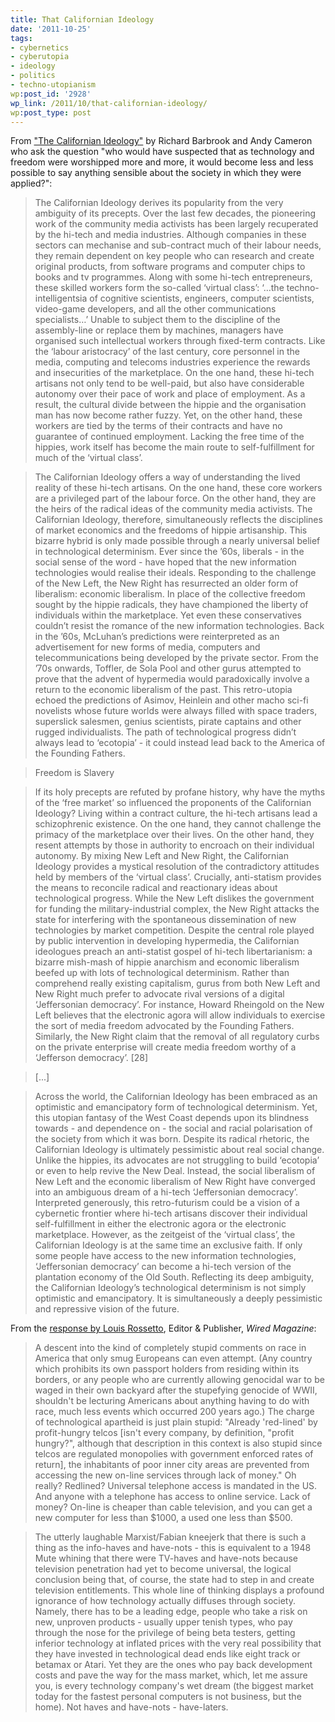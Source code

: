 ```yaml
---
title: That Californian Ideology
date: '2011-10-25'
tags:
- cybernetics
- cyberutopia
- ideology
- politics
- techno-utopianism
wp:post_id: '2928'
wp_link: /2011/10/that-californian-ideology/
wp:post_type: post
---
```


From ["The Californian Ideology"](http://www.alamut.com/subj/ideologies/pessimism/califIdeo_I.html) by Richard Barbrook and Andy Cameron who ask the question "who would have suspected that as technology and freedom were worshipped more and more, it would become less and less possible to say anything sensible about the society in which they were applied?":

> The Californian Ideology derives its popularity from the very ambiguity of its precepts. Over the last few decades, the pioneering work of the community media activists has been largely recuperated by the hi-tech and media industries. Although companies in these sectors can mechanise and sub-contract much of their labour needs, they remain dependent on key people who can research and create original products, from software programs and computer chips to books and tv programmes. Along with some hi-tech entrepreneurs, these skilled workers form the so-called ‘virtual class’: ‘…the techno-intelligentsia of cognitive scientists, engineers, computer scientists, video-game developers, and all the other communications specialists…’ Unable to subject them to the discipline of the assembly-line or replace them by machines, managers have organised such intellectual workers through fixed-term contracts. Like the ‘labour aristocracy’ of the last century, core personnel in the media, computing and telecoms industries experience the rewards and insecurities of the marketplace. On the one hand, these hi-tech artisans not only tend to be well-paid, but also have considerable autonomy over their pace of work and place of employment. As a result, the cultural divide between the hippie and the organisation man has now become rather fuzzy. Yet, on the other hand, these workers are tied by the terms of their contracts and have no guarantee of continued employment. Lacking the free time of the hippies, work itself has become the main route to self-fulfillment for much of the ‘virtual class’.

>

> The Californian Ideology offers a way of understanding the lived reality of these hi-tech artisans. On the one hand, these core workers are a privileged part of the labour force. On the other hand, they are the heirs of the radical ideas of the community media activists. The Californian Ideology, therefore, simultaneously reflects the disciplines of market economics and the freedoms of hippie artisanship. This bizarre hybrid is only made possible through a nearly universal belief in technological determinism. Ever since the ’60s, liberals - in the social sense of the word - have hoped that the new information technologies would realise their ideals. Responding to the challenge of the New Left, the New Right has resurrected an older form of liberalism: economic liberalism. In place of the collective freedom sought by the hippie radicals, they have championed the liberty of individuals within the marketplace. Yet even these conservatives couldn’t resist the romance of the new information technologies. Back in the ’60s, McLuhan’s predictions were reinterpreted as an advertisement for new forms of media, computers and telecommunications being developed by the private sector. From the ’70s onwards, Toffler, de Sola Pool and other gurus attempted to prove that the advent of hypermedia would paradoxically involve a return to the economic liberalism of the past. This retro-utopia echoed the predictions of Asimov, Heinlein and other macho sci-fi novelists whose future worlds were always filled with space traders, superslick salesmen, genius scientists, pirate captains and other rugged individualists. The path of technological progress didn’t always lead to ‘ecotopia’ - it could instead lead back to the America of the Founding Fathers.

>

> Freedom is Slavery

>

> If its holy precepts are refuted by profane history, why have the myths of the ‘free market’ so influenced the proponents of the Californian Ideology? Living within a contract culture, the hi-tech artisans lead a schizophrenic existence. On the one hand, they cannot challenge the primacy of the marketplace over their lives. On the other hand, they resent attempts by those in authority to encroach on their individual autonomy. By mixing New Left and New Right, the Californian Ideology provides a mystical resolution of the contradictory attitudes held by members of the ‘virtual class’. Crucially, anti-statism provides the means to reconcile radical and reactionary ideas about technological progress. While the New Left dislikes the government for funding the military-industrial complex, the New Right attacks the state for interfering with the spontaneous dissemination of new technologies by market competition. Despite the central role played by public intervention in developing hypermedia, the Californian ideologues preach an anti-statist gospel of hi-tech libertarianism: a bizarre mish-mash of hippie anarchism and economic liberalism beefed up with lots of technological determinism. Rather than comprehend really existing capitalism, gurus from both New Left and New Right much prefer to advocate rival versions of a digital ‘Jeffersonian democracy’. For instance, Howard Rheingold on the New Left believes that the electronic agora will allow individuals to exercise the sort of media freedom advocated by the Founding Fathers. Similarly, the New Right claim that the removal of all regulatory curbs on the private enterprise will create media freedom worthy of a ‘Jefferson democracy’. [28]

>

> [...]

>

> Across the world, the Californian Ideology has been embraced as an optimistic and emancipatory form of technological determinism. Yet, this utopian fantasy of the West Coast depends upon its blindness towards - and dependence on - the social and racial polarisation of the society from which it was born. Despite its radical rhetoric, the Californian Ideology is ultimately pessimistic about real social change. Unlike the hippies, its advocates are not struggling to build ‘ecotopia’ or even to help revive the New Deal. Instead, the social liberalism of New Left and the economic liberalism of New Right have converged into an ambiguous dream of a hi-tech ‘Jeffersonian democracy’. Interpreted generously, this retro-futurism could be a vision of a cybernetic frontier where hi-tech artisans discover their individual self-fulfillment in either the electronic agora or the electronic marketplace. However, as the zeitgeist of the ‘virtual class’, the Californian Ideology is at the same time an exclusive faith. If only some people have access to the new information technologies, ‘Jeffersonian democracy’ can become a hi-tech version of the plantation economy of the Old South. Reflecting its deep ambiguity, the Californian Ideology’s technological determinism is not simply optimistic and emancipatory. It is simultaneously a deeply pessimistic and repressive vision of the future.

From the [response by Louis Rossetto](http://www.alamut.com/subj/ideologies/pessimism/califIdeo_II.html), Editor & Publisher, _Wired Magazine_:

> A descent into the kind of completely stupid comments on race in America that only smug Europeans can even attempt. (Any country which prohibits its own passport holders from residing within its borders, or any people who are currently allowing genocidal war to be waged in their own backyard after the stupefying genocide of WWII, shouldn't be lecturing Americans about anything having to do with race, much less events which occurred 200 years ago.) The charge of technological apartheid is just plain stupid: "Already 'red-lined' by profit-hungry telcos [isn't every company, by definition, "profit hungry?", although that description in this context is also stupid since telcos are regulated monopolies with government enforced rates of return], the inhabitants of poor inner city areas are prevented from accessing the new on-line services through lack of money." Oh really? Redlined? Universal telephone access is mandated in the US. And anyone with a telephone has access to online service. Lack of money? On-line is cheaper than cable television, and you can get a new computer for less than $1000, a used one less than $500.

>

> The utterly laughable Marxist/Fabian kneejerk that there is such a thing as the info-haves and have-nots - this is equivalent to a 1948 Mute whining that there were TV-haves and have-nots because television penetration had yet to become universal, the logical conclusion being that, of course, the state had to step in and create television entitlements. This whole line of thinking displays a profound ignorance of how technology actually diffuses through society. Namely, there has to be a leading edge, people who take a risk on new, unproven products - usually upper tenish types, who pay through the nose for the privilege of being beta testers, getting inferior technology at inflated prices with the very real possibility that they have invested in technological dead ends like eight track or betamax or Atari. Yet they are the ones who pay back development costs and pave the way for the mass market, which, let me assure you, is every technology company's wet dream (the biggest market today for the fastest personal computers is not business, but the home). Not haves and have-nots - have-laters.

